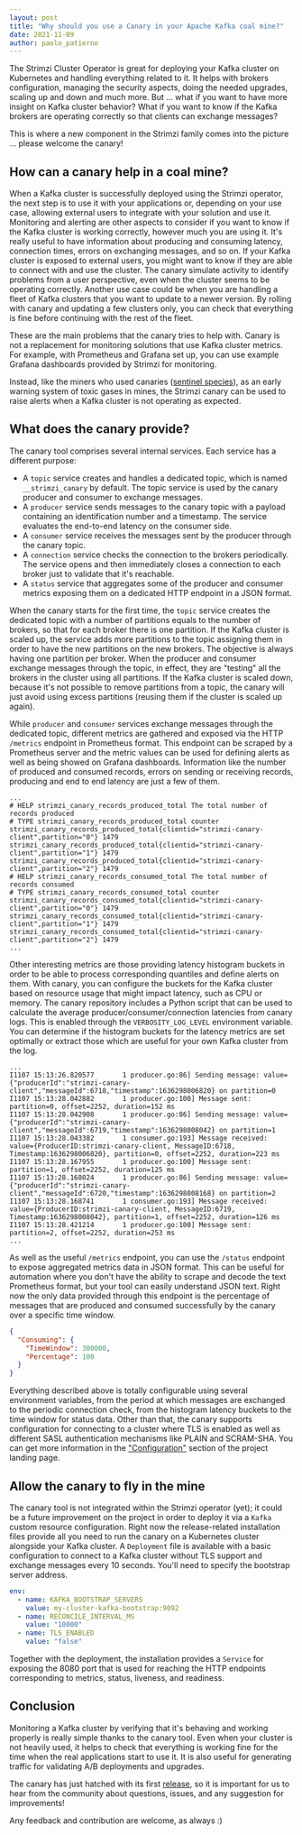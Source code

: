 ```yaml
---
layout: post
title: "Why should you use a Canary in your Apache Kafka coal mine?"
date: 2021-11-09
author: paolo_patierno
---
```


The Strimzi Cluster Operator is great for deploying your Kafka cluster on Kubernetes and handling everything related to it.
It helps with brokers configuration, managing the security aspects, doing the needed upgrades, scaling up and down and much more.
But ... what if you want to have more insight on Kafka cluster behavior?
What if you want to know if the Kafka brokers are operating correctly so that clients can exchange messages?

This is where a new component in the Strimzi family comes into the picture ... please welcome the canary!

<!--more-->

## How can a canary help in a coal mine?

When a Kafka cluster is successfully deployed using the Strimzi operator, the next step is to use it with your applications or, depending on your use case, allowing external users to integrate with your solution and use it.
Monitoring and alerting are other aspects to consider if you want to know if the Kafka cluster is working correctly, however much you are using it.
It's really useful to have information about producing and consuming latency, connection times, errors on exchanging messages, and so on.
If your Kafka cluster is exposed to external users, you might want to know if they are able to connect with and use the cluster. The canary simulate activity to identify problems from a user perspective, even when the cluster seems to be operating correctly.
Another use case could be when you are handling a fleet of Kafka clusters that you want to update to a newer version. By rolling with canary and updating a few clusters only, you can check that everything is fine before continuing with the rest of the fleet.

These are the main problems that the canary tries to help with.
Canary is not a replacement for monitoring solutions that use Kafka cluster metrics. For example, with Prometheus and Grafana set up, you can use example Grafana dashboards provided by Strimzi for monitoring.

Instead, like the miners who used canaries ([sentinel species](https://en.wikipedia.org/wiki/Sentinel_species)), as an early warning system of toxic gases in mines, the Strimzi canary can be used to raise alerts when a Kafka cluster is not operating as expected.

## What does the canary provide?

The canary tool comprises several internal services. Each service has a different purpose:

* A `topic` service creates and handles a dedicated topic, which is named `__strimzi_canary` by default. The topic service is used by the canary producer and consumer to exchange messages.
* A `producer` service sends messages to the canary topic with a payload containing an identification number and a timestamp. The service evaluates the end-to-end latency on the consumer side.
* A `consumer` service receives the messages sent by the producer through the canary topic.
* A `connection` service checks the connection to the brokers periodically. The service opens and then immediately closes a connection to each broker just to validate that it's reachable.
* A `status` service that aggregates some of the producer and consumer metrics exposing them on a dedicated HTTP endpoint in a JSON format.

When the canary starts for the first time, the `topic` service creates the dedicated topic with a number of partitions equals to the number of brokers, so that for each broker there is one partition.
If the Kafka cluster is scaled up, the service adds more partitions to the topic assigning them in order to have the new partitions on the new brokers. The objective is always having one partition per broker. When the producer and consumer exchange messages through the topic, in effect, they are "testing" all the brokers in the cluster using all partitions.
If the Kafka cluster is scaled down, because it's not possible to remove partitions from a topic, the canary will just avoid using excess partitions (reusing them if the cluster is scaled up again).

While `producer` and `consumer` services exchange messages through the dedicated topic, different metrics are gathered and exposed via the HTTP `/metrics` endpoint in Prometheus format.
This endpoint can be scraped by a Prometheus server and the metric values can be used for defining alerts as well as being showed on Grafana dashboards.
Information like the number of produced and consumed records, errors on sending or receiving records, producing and end to end latency are just a few of them.

```
...
# HELP strimzi_canary_records_produced_total The total number of records produced
# TYPE strimzi_canary_records_produced_total counter
strimzi_canary_records_produced_total{clientid="strimzi-canary-client",partition="0"} 1479
strimzi_canary_records_produced_total{clientid="strimzi-canary-client",partition="1"} 1479
strimzi_canary_records_produced_total{clientid="strimzi-canary-client",partition="2"} 1479
# HELP strimzi_canary_records_consumed_total The total number of records consumed
# TYPE strimzi_canary_records_consumed_total counter
strimzi_canary_records_consumed_total{clientid="strimzi-canary-client",partition="0"} 1479
strimzi_canary_records_consumed_total{clientid="strimzi-canary-client",partition="1"} 1479
strimzi_canary_records_consumed_total{clientid="strimzi-canary-client",partition="2"} 1479
...
```

Other interesting metrics are those providing latency histogram buckets in order to be able to process corresponding quantiles and define alerts on them.
With canary, you can configure the buckets for the Kafka cluster based on resource usage that might impact latency, such as CPU or memory.
The canary repository includes a Python script that can be used to calculate the average producer/consumer/connection latencies from canary logs. This is enabled through the `VERBOSITY_LOG_LEVEL` environment variable.
You can determine if the histogram buckets for the latency metrics are set optimally or extract those which are useful for your own Kafka cluster from the log.

```
...
I1107 15:13:26.820577       1 producer.go:86] Sending message: value={"producerId":"strimzi-canary-client","messageId":6718,"timestamp":1636298006820} on partition=0
I1107 15:13:28.042882       1 producer.go:100] Message sent: partition=0, offset=2252, duration=152 ms
I1107 15:13:28.042908       1 producer.go:86] Sending message: value={"producerId":"strimzi-canary-client","messageId":6719,"timestamp":1636298008042} on partition=1
I1107 15:13:28.043382       1 consumer.go:193] Message received: value={ProducerID:strimzi-canary-client, MessageID:6718, Timestamp:1636298006820}, partition=0, offset=2252, duration=223 ms
I1107 15:13:28.167955       1 producer.go:100] Message sent: partition=1, offset=2252, duration=125 ms
I1107 15:13:28.168024       1 producer.go:86] Sending message: value={"producerId":"strimzi-canary-client","messageId":6720,"timestamp":1636298008168} on partition=2
I1107 15:13:28.168741       1 consumer.go:193] Message received: value={ProducerID:strimzi-canary-client, MessageID:6719, Timestamp:1636298008042}, partition=1, offset=2252, duration=126 ms
I1107 15:13:28.421214       1 producer.go:100] Message sent: partition=2, offset=2252, duration=253 ms
...
```

As well as the useful `/metrics` endpoint, you can use the `/status` endpoint to expose aggregated metrics data in JSON format. This can be useful for automation where you don't have the ability to scrape and decode the text Prometheus format, but your tool can easily understand JSON text.
Right now the only data provided through this endpoint is the percentage of messages that are produced and consumed successfully by the canary over a specific time window.

```json
{
  "Consuming": {
    "TimeWindow": 300000,
    "Percentage": 100
  }
}
```

Everything described above is totally configurable using several environment variables, from the period at which messages are exchanged to the periodic connection check, from the histogram latency buckets to the time window for status data.
Other than that, the canary supports configuration for connecting to a cluster where TLS is enabled as well as different SASL authentication mechanisms like PLAIN and SCRAM-SHA.
You can get more information in the ["Configuration"]((https://github.com/strimzi/strimzi-canary#configuration)) section of the project landing page.

## Allow the canary to fly in the mine

The canary tool is not integrated within the Strimzi operator (yet); it could be a future improvement on the project in order to deploy it via a `Kafka` custom resource configuration.
Right now the release-related installation files provide all you need to run the canary on a Kubernetes cluster alongside your Kafka cluster.
A `Deployment` file is available with a basic configuration to connect to a Kafka cluster without TLS support and exchange messages every 10 seconds. You'll need to specify the bootstrap server address.

```yaml
env:
  - name: KAFKA_BOOTSTRAP_SERVERS
    value: my-cluster-kafka-bootstrap:9092
  - name: RECONCILE_INTERVAL_MS
    value: "10000"
  - name: TLS_ENABLED
    value: "false"
```

Together with the deployment, the installation provides a `Service` for exposing the 8080 port that is used for reaching the HTTP endpoints corresponding to metrics, status, liveness, and readiness.

## Conclusion

Monitoring a Kafka cluster by verifying that it's behaving and working properly is really simple thanks to the canary tool.
Even when your cluster is not heavily used, it helps to check that everything is working fine for the time when the real applications start to use it.
It is also useful for generating traffic for validating A/B deployments and upgrades.

The canary has just hatched with its first [release](https://github.com/strimzi/strimzi-canary/releases), so it is important for us to hear from the community about questions, issues, and any suggestion for improvements!

Any feedback and contribution are welcome, as always :)